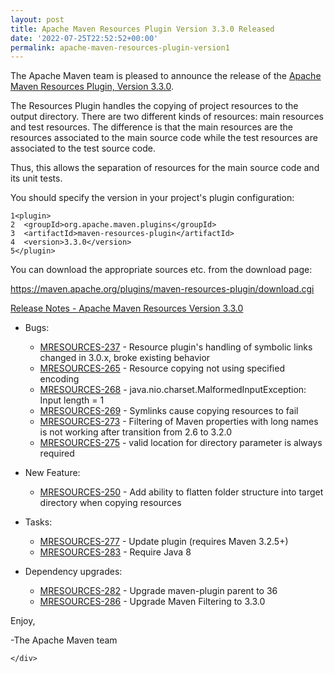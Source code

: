 ```yaml
---
layout: post
title: Apache Maven Resources Plugin Version 3.3.0 Released
date: '2022-07-25T22:52:52+00:00'
permalink: apache-maven-resources-plugin-version1
---
```

 <div class="post_body"><p>The Apache Maven team is pleased to announce the release of the
<a href="https://maven.apache.org/plugins/maven-resources-plugin">Apache Maven Resources Plugin, Version 3.3.0</a>.</p>
<p>The Resources Plugin handles the copying of project resources to the output
directory. There are two different kinds of resources: main resources and test
resources. The difference is that the main resources are the resources
associated to the main source code while the test resources are associated to
the test source code.</p>
<p>Thus, this allows the separation of resources for the main source code and its
unit tests.</p>
<p>You should specify the version in your project's plugin configuration:</p>
<div class="highlight"><pre tabindex="0" class="chroma"><code class="language-xml" data-lang="xml"><span class="line"><span class="ln">1</span><span class="cl"><span class="nt">&lt;plugin&gt;</span>
</span></span><span class="line"><span class="ln">2</span><span class="cl">  <span class="nt">&lt;groupId&gt;</span>org.apache.maven.plugins<span class="nt">&lt;/groupId&gt;</span>
</span></span><span class="line"><span class="ln">3</span><span class="cl">  <span class="nt">&lt;artifactId&gt;</span>maven-resources-plugin<span class="nt">&lt;/artifactId&gt;</span>
</span></span><span class="line"><span class="ln">4</span><span class="cl">  <span class="nt">&lt;version&gt;</span>3.3.0<span class="nt">&lt;/version&gt;</span>
</span></span><span class="line"><span class="ln">5</span><span class="cl"><span class="nt">&lt;/plugin&gt;</span>
</span></span></code></pre></div><p>You can download the appropriate sources etc. from the download page:</p>
<p><a href="https://maven.apache.org/plugins/maven-resources-plugin/download.cgi">https://maven.apache.org/plugins/maven-resources-plugin/download.cgi</a></p>
<p><a href="https://issues.apache.org/jira/secure/ReleaseNote.jspa?projectId=12317827&amp;version=12348676">Release Notes - Apache Maven Resources Version 3.3.0</a></p>
<ul>
<li>
<p>Bugs:</p>
<ul>
<li><a href="https://issues.apache.org/jira/browse/MRESOURCES-237">MRESOURCES-237</a> - Resource plugin's handling of symbolic links changed in 3.0.x, broke existing behavior</li>
<li><a href="https://issues.apache.org/jira/browse/MRESOURCES-265">MRESOURCES-265</a> - Resource copying not using specified encoding</li>
<li><a href="https://issues.apache.org/jira/browse/MRESOURCES-268">MRESOURCES-268</a> - java.nio.charset.MalformedInputException: Input length = 1</li>
<li><a href="https://issues.apache.org/jira/browse/MRESOURCES-269">MRESOURCES-269</a> - Symlinks cause copying resources to fail</li>
<li><a href="https://issues.apache.org/jira/browse/MRESOURCES-273">MRESOURCES-273</a> - Filtering of Maven properties with long names is not working after transition from 2.6 to 3.2.0</li>
<li><a href="https://issues.apache.org/jira/browse/MRESOURCES-275">MRESOURCES-275</a> - valid location for directory parameter is always required</li>
</ul>
</li>
<li>
<p>New Feature:</p>
<ul>
<li><a href="https://issues.apache.org/jira/browse/MRESOURCES-250">MRESOURCES-250</a> - Add ability to flatten folder structure into target directory when copying resources</li>
</ul>
</li>
<li>
<p>Tasks:</p>
<ul>
<li><a href="https://issues.apache.org/jira/browse/MRESOURCES-277">MRESOURCES-277</a> - Update plugin (requires Maven 3.2.5+)</li>
<li><a href="https://issues.apache.org/jira/browse/MRESOURCES-283">MRESOURCES-283</a> - Require Java 8</li>
</ul>
</li>
<li>
<p>Dependency upgrades:</p>
<ul>
<li><a href="https://issues.apache.org/jira/browse/MRESOURCES-282">MRESOURCES-282</a> - Upgrade maven-plugin parent to 36</li>
<li><a href="https://issues.apache.org/jira/browse/MRESOURCES-286">MRESOURCES-286</a> - Upgrade Maven Filtering to 3.3.0</li>
</ul>
</li>
</ul>
<p>Enjoy,</p>
<p>-The Apache Maven team</p>

    </div>
